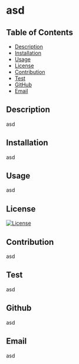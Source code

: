 # asd
## Table of Contents
* [Description](#description)
* [Installation](#installation)
* [Usage](#usage)
* [License](#license)
* [Contribution](#contribution)
* [Test](#test)
* [GitHub](#github)
* [Email](#email)
## Description
asd
## Installation
asd
## Usage
asd
## License
[![License](https://img.shields.io/badge/License-Boost_1.0-lightblue.svg)](https://www.boost.org/LICENSE_1_0.txt)
## Contribution 
asd
## Test
asd
## Github 
asd
## Email 
asd
